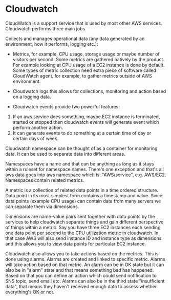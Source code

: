 <h1>Cloudwatch</h1>

CloudWatch is a support service that is used by most other AWS services. Cloudwatch performs three main jobs.

Collects and manages operational data (any data generated by an environment, how it performs, logging etc.):
- Metrics, for example, CPU usage, storage usage or maybe number of visitors per second. Some metrics are gathered natively by the product. For example looking at CPU usage of a EC2 instance is done by default. Some types of metric collection need extra piece of software called CloudWatch agent, for example, to gather metrics outside of AWS environment.

- Cloudwatch logs this allows for collections, monitoring and action based on a logging data.

- Cloudwatch events provide two powerful features:
1) If an aws service does something, maybe EC2 instance is terminated, started or stopped then cloudwatch events will generate event which perform another action.
2) It can generate events to do something at a certain time of day or certain days of week.

Cloudwatch namespace can be thought of as a container for monitoring data. It can be used to separate data into different areas.

Namespaces have a name and that can be anything as long as it stays within a ruleset for namespace names. There's one exception and that's all aws data goes into aws namespace which is: "AWS/service", e.g. AWS/EC2. Namespaces contain related metrics.

A metric is a collection of related data points in a time ordered structure. Data point in its most simplest form contains a timestamp and value. Since data points (example CPU usage) can contain data from many servers we can separate them via dimensions.

Dimensions are name-value pairs sent together with data points by the services to help cloudwatch separate things and gain different perspective of things within a metric. Say you have three EC2 instances each sending one data point per second to the CPU utilization metric in cloudwatch. In that case AWS will also send instance ID and instance type as dimensions and this allows you to view data points for particular EC2 instance.

Cloudwatch also allows you to take actions based on the metrics. This is done using alarms. Alarms are created and linked to specific metric. Alarms will take action based on that metric. An alarm can be in OK state but it can also be in "alarm" state and that means something bad has happened. Based on that you can define an action which could send notification to SNS topic, send email etc. Alarms can also be in the third state "insufficient data", that means they haven't received enough data to assess whether everything's OK or not. 